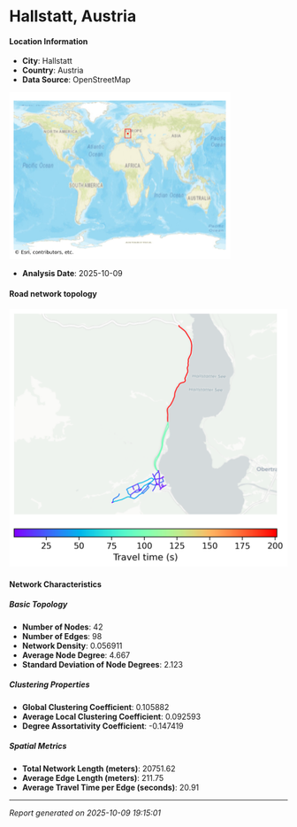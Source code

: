 # Hallstatt, Austria

#### Location Information

- **City**: Hallstatt
- **Country**: Austria
- **Data Source**: OpenStreetMap
<img src="Hallstatt_location.png" alt="Hallstatt Location Map" width="400" />

- **Analysis Date**: 2025-10-09

#### Road network topology

<img src="Hallstatt_network_map.png" alt="Hallstatt Road Network Map" width="700"/>

#### Network Characteristics

##### Basic Topology

- **Number of Nodes**: 42
- **Number of Edges**: 98
- **Network Density**: 0.056911
- **Average Node Degree**: 4.667
- **Standard Deviation of Node Degrees**: 2.123

##### Clustering Properties

- **Global Clustering Coefficient**: 0.105882
- **Average Local Clustering Coefficient**: 0.092593
- **Degree Assortativity Coefficient**: -0.147419

##### Spatial Metrics

- **Total Network Length (meters)**: 20751.62
- **Average Edge Length (meters)**: 211.75
- **Average Travel Time per Edge (seconds)**: 20.91

---
*Report generated on 2025-10-09 19:15:01*
